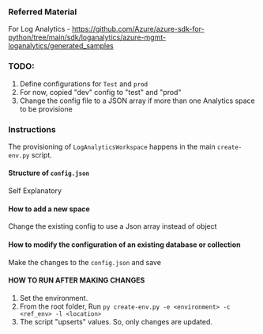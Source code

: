 ### Referred Material
For Log Analytics - https://github.com/Azure/azure-sdk-for-python/tree/main/sdk/loganalytics/azure-mgmt-loganalytics/generated_samples
### TODO:
1. Define configurations for `Test` and `prod`
2. For now, copied "dev" config to "test" and "prod"
3. Change the config file to a JSON array if more than one Analytics space to be provisione

### Instructions
The provisioning of `LogAnalyticsWorkspace` happens in the main `create-env.py` script.

#### Structure of `config.json`
Self Explanatory

#### How to add a new space
Change the existing config to use a Json array instead of object

#### How to modify the configuration of an existing database or collection
Make the changes to the `config.json` and save

#### HOW TO RUN AFTER MAKING CHANGES
1. Set the environment.
2. From the root folder, Run `py create-env.py -e <environment> -c <ref_env> -l <location>`
3. The script "upserts" values. So, only changes are updated.